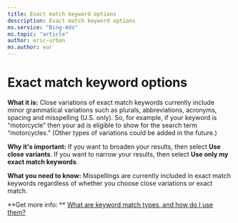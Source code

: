 ```yaml
---
title: Exact match keyword options
description: Exact match keyword options
ms.service: "Bing-Ads"
ms.topic: "article"
author: eric-urban
ms.author: eur
---
```


# Exact match keyword options

**What it is:** Close variations of exact match keywords currently include minor grammatical variations such as plurals, abbreviations, acronyms, spacing and misspelling (U.S. only). So, for example, if your keyword is “motorcycle” then your ad is eligible to show for the search term “motorcycles.” 		(Other types of variations could be added in the future.)

**Why it's important:** If you want to broaden your results, then select **Use close variants**. If you want to narrow your results, then select **Use only my exact 		match keywords**.

**What you need to know:** Misspellings are currently included in exact match keywords regardless of whether you choose close variations or exact match.

**Get more info: ** [What are keyword match types, and how do I use them?](../hlp_BA_CONC_MatchOptions.md)



